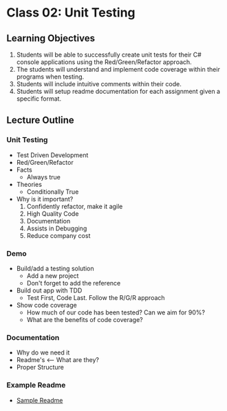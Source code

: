 # Class 02: Unit Testing

## Learning Objectives
1. Students will be able to successfully create unit tests for their C# console applications using the Red/Green/Refactor approach. 
1. The students will understand and implement code coverage within their programs when testing.
1. Students will include intuitive comments within their code.
1. Students will setup readme documentation for each assignment given a specific format.

## Lecture Outline

### Unit Testing
- Test Driven Development
- Red/Green/Refactor
- Facts
	- Always true
- Theories
	- Conditionally True
- Why is it important?
	1. Confidently refactor, make it agile
	1. High Quality Code
	1. Documentation
	1. Assists in Debugging
	1. Reduce company cost

### Demo
- Build/add a testing solution
	- Add a new project
	- Don't forget to add the reference
- Build out app with TDD
	- Test First, Code Last. Follow the R/G/R approach
- Show code coverage
	- How much of our code has been tested? Can we aim for 90%? 
	- What are the benefits of code coverage?

### Documentation
- Why do we need it
- Readme's <-- What are they?
- Proper Structure

### Example Readme
- [Sample Readme](../Resources/sample-README.md)

